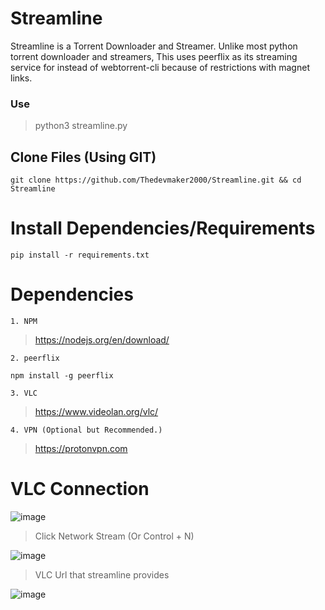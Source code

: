 # Streamline
Streamline is a Torrent Downloader and Streamer. Unlike most python torrent downloader and streamers, This uses peerflix as its streaming service for instead of webtorrent-cli because of restrictions with magnet links.




### Use
>python3 streamline.py

## Clone Files (Using GIT)
```
git clone https://github.com/Thedevmaker2000/Streamline.git && cd Streamline
```
# Install Dependencies/Requirements
```
pip install -r requirements.txt
```

# Dependencies

`1. NPM`
> https://nodejs.org/en/download/

`2. peerflix`
```
npm install -g peerflix
```
`3. VLC`
> https://www.videolan.org/vlc/

`4. VPN (Optional but Recommended.)`
> https://protonvpn.com

# VLC Connection

![image](https://github.com/Thedevmaker2000/Streamline/assets/95436748/345fa202-5558-4c5d-bffc-74f8f504b38c)

>Click Network Stream (Or Control + N)

![image](https://github.com/Thedevmaker2000/Streamline/assets/95436748/8c5975c7-c320-493f-b96c-8bd2b1766e32)

> VLC Url that streamline provides


![image](https://github.com/Thedevmaker2000/Streamline/assets/95436748/ca04da37-03f4-430e-b5fb-39f7a5569461)

